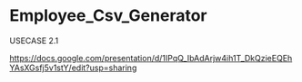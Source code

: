 # Employee_Csv_Generator

USECASE 2.1 

https://docs.google.com/presentation/d/1IPqQ_IbAdArjw4ih1T_DkQzieEQEhYAsXGsfj5v1stY/edit?usp=sharing
